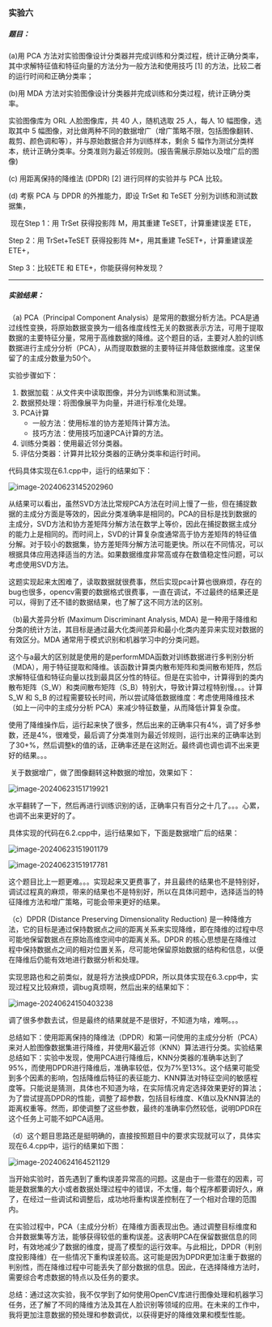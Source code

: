 ### 实验六

##### 题目：

(a)用 PCA 方法对实验图像设计分类器并完成训练和分类过程，统计正确分类率，其中求解特征值和特征向量的方法分为一般方法和使用技巧 [1] 的方法，比较二者的运行时间和正确分类率；

(b)用 MDA 方法对实验图像设计分类器并完成训练和分类过程，统计正确分类率。

实验图像库为 ORL 人脸图像库，共 40 人，随机选取 25 人，每人 10 幅图像，选取其中 5 幅图像，对比做两种不同的数据增广（增广策略不限，包括图像翻转、裁剪、颜色调和等），并与原始数据合并为训练样本，剩余 5 幅作为测试分类样本，统计正确分类率。分类准则为最近邻规则。(报告需展示原始以及增广后的图像)

(c) 用距离保持的降维法 (DPDR) [2] 进行同样的实验并与 PCA 比较。

(d) 考察 PCA 与 DPDR 的外推能力，即设 TrSet 和 TeSET 分别为训练和测试数据集，

​     现在Step 1：用 TrSet 获得投影阵 M，用其重建 TeSET，计算重建误差 ETE，

  Step 2：用 TrSet+TeSET 获得投影阵 M+，用其重建 TeSET+，计算重建误差 ETE+，

  Step 3：比较ETE 和 ETE+，你能获得何种发现？

------

##### 实验结果：

（a) PCA（Principal Component Analysis）是常用的数据分析方法。PCA是通过线性变换，将原始数据变换为一组各维度线性无关的数据表示方法，可用于提取数据的主要特征分量，常用于高维数据的降维。这个题目的话，主要对人脸的训练数据进行主成分分析（PCA），从而提取数据的主要特征并降低数据维度。这里保留了的主成分数量为50个。

实验步骤如下：

1. 数据加载：从文件夹中读取图像，并分为训练集和测试集。
2. 数据预处理：将图像展平为向量，并进行标准化处理。
3. PCA计算
   - 一般方法：使用标准的协方差矩阵计算方法。
   - 技巧方法：使用技巧加速PCA计算的方法。
4. 训练分类器：使用最近邻分类器。
5. 评估分类器：计算并比较分类器的正确分类率和运行时间。

代码具体实现在6.1.cpp中，运行的结果如下：

![image-20240623145202960](C:\Users\cky\AppData\Roaming\Typora\typora-user-images\image-20240623145202960.png)

​		从结果可以看出，虽然SVD方法比常规PCA方法在时间上慢了一些，但在捕捉数据的主成分方面是等效的，因此分类准确率是相同的。PCA的目标是找到数据的主成分，SVD方法和协方差矩阵分解方法在数学上等价，因此在捕捉数据主成分的能力上是相同的。而时间上，SVD的计算复杂度通常高于协方差矩阵的特征值分解。对于较小的数据集，协方差矩阵分解方法可能更快。所以在不同情况，可以根据具体应用选择适当的方法。如果数据维度非常高或存在数值稳定性问题，可以考虑使用SVD方法。

​		这题实现起来太困难了，读取数据就很费事，然后实现pca计算也很麻烦，存在的bug也很多，opencv需要的数据格式很费事，一直在调试，不过最终的结果还是可以，得到了还不错的数据结果，也了解了这不同方法的区别。

（b)最大差异分析 (Maximum Discriminant Analysis, MDA) 是一种用于降维和分类的统计方法，其目标是通过最大化类间差异和最小化类内差异来实现对数据的有效区分。MDA 通常用于模式识别和机器学习中的分类问题。

​		这个与a最大的区别就是使用的是performMDA函数对训练数据进行多判别分析（MDA），用于特征提取和降维。该函数计算类内散布矩阵和类间散布矩阵，然后求解特征值和特征向量以找到最具区分性的特征。但是在实验中，计算得到的类内散布矩阵（S_W）和类间散布矩阵（S_B）特别大，导致计算过程特别慢。。。计算 S_W 和 S_B 的过程需要较长时间，所以尝试降低数据维度：考虑使用降维技术（如上一问中的主成分分析 PCA）来减少特征数量，从而降低计算复杂度。

​		使用了降维操作后，运行起来快了很多，然后出来的正确率只有4%，调了好多参数，还是4%，很难受，最后调了分类准则为最近邻规则，运行出来的正确率达到了30+%，然后调整k的值的话，正确率还是在这附近。最终调也调也调不出来更好的结果。。。

​		关于数据增广，做了图像翻转这种数据的增加，效果如下：

![image-20240623151719921](C:\Users\cky\AppData\Roaming\Typora\typora-user-images\image-20240623151719921.png)

水平翻转了一下，然后再进行训练识别的话，正确率只有百分之十几了。。。心累，也调不出来更好的了。

具体实现的代码在6.2.cpp中，运行结果如下，下面是数据增广后的结果：

![image-20240623151901179](C:\Users\cky\AppData\Roaming\Typora\typora-user-images\image-20240623151901179.png)

![image-20240623151917781](C:\Users\cky\AppData\Roaming\Typora\typora-user-images\image-20240623151917781.png)

这个题目比上一题更难。。。实现起来又更费事了，并且最终的结果也不是特别好，调试过程真的麻烦，带来的结果也不是特别好，所以在具体问题中，选择适当的特征降维方法和增广策略，可能会带来更好的结果。

（c）DPDR (Distance Preserving Dimensionality Reduction) 是一种降维方法，它的目标是通过保持数据点之间的距离关系来实现降维，即在降维的过程中尽可能地保留数据点在原始高维空间中的距离关系。DPDR 的核心思想是在降维过程中保持数据点之间的相对位置关系，尽可能地保留原始数据的结构和信息，以便在降维后仍能有效地进行数据分析和处理。

实现思路也和之前类似，就是将方法换成DPDR，所以具体实现在6.3.cpp中，实现过程又比较麻烦，调bug真烦啊，然后出来的结果如下：

![image-20240624150403238](C:\Users\cky\AppData\Roaming\Typora\typora-user-images\image-20240624150403238.png)

调了很多参数去试，但是最终的结果就是不是很好，不知道为啥，难啊。。。

​		总结如下：使用距离保持的降维法（DPDR）和第一问使用的主成分分析（PCA）来对人脸图像数据集进行降维，并使用K最近邻（KNN）算法进行分类。实验结果总结如下：实验中发现，使用PCA进行降维后，KNN分类器的准确率达到了95%，而使用DPDR进行降维后，准确率较低，仅为7%至13%。这个结果可能受到多个因素的影响，包括降维后特征的表征能力、KNN算法对特征空间的敏感程度等。只能说是猜测，具体也不知道为啥，在实际情况肯定选择效果更好的算法；为了尝试提高DPDR的性能，调整了超参数，包括目标维度、K值以及KNN算法的距离权重等。然而，即使调整了这些参数，最终的准确率仍然较低，说明DPDR在这个任务上可能不如PCA适用。

（d）这个题目思路还是挺明确的，直接按照题目中的要求实现就可以了，具体实现在6.4.cpp中，运行的结果如下图：

![image-20240624164521129](C:\Users\cky\AppData\Roaming\Typora\typora-user-images\image-20240624164521129.png)

当开始实验时，首先遇到了重构误差异常高的问题。这是由于一些潜在的因素，可能是数据集的大小或者数据处理过程中的错误，不太懂，每个程序都要调好久，麻了，在经过一些调试和调整后，成功地将重构误差控制在了一个相对合理的范围内。

在实验过程中，PCA（主成分分析）在降维方面表现出色。通过调整目标维度和合并数据集等方法，能够获得较低的重构误差。这表明PCA在保留数据信息的同时，有效地减少了数据的维度，提高了模型的运行效率。与此相比，DPDR（判别度投影降维）在一些情况下重构误差较高。这可能是因为DPDR更加注重于数据的判别性，而在降维过程中可能丢失了部分数据的信息。因此，在选择降维方法时，需要综合考虑数据的特点以及任务的要求。

总结：通过这次实验，我不仅学到了如何使用OpenCV库进行图像处理和机器学习任务，还了解了不同的降维方法及其在人脸识别等领域的应用。在未来的工作中，我将更加注意数据的预处理和参数调优，以获得更好的降维效果和模型性能。
